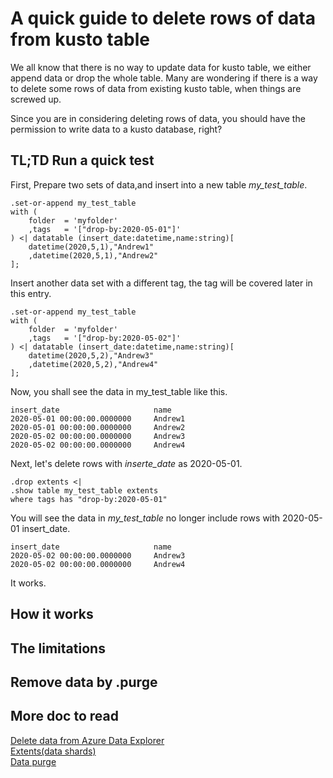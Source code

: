 # A quick guide to delete rows of data from kusto table

We all know that there is no way to update data for kusto table, we either append data or drop the whole table. Many are wondering if there is a way to delete some rows of data from existing kusto table, when things are screwed up.  

Since you are in considering deleting rows of data, you should have the permission to write data to a kusto database, right?

## TL;TD Run a quick test

First, Prepare two sets of data,and insert into a new table *my_test_table*.

```kusto
.set-or-append my_test_table
with (
    folder  = 'myfolder'
    ,tags   = '["drop-by:2020-05-01"]'
) <| datatable (insert_date:datetime,name:string)[
    datetime(2020,5,1),"Andrew1"
    ,datetime(2020,5,1),"Andrew2"
];
```

Insert another data set with a different tag, the tag will be covered later in this entry.

```kusto
.set-or-append my_test_table
with (
    folder  = 'myfolder'
    ,tags   = '["drop-by:2020-05-02"]'
) <| datatable (insert_date:datetime,name:string)[
    datetime(2020,5,2),"Andrew3"
    ,datetime(2020,5,2),"Andrew4"
];
```

Now, you shall see the data in my_test_table like this. 

```console
insert_date	                    name
2020-05-01 00:00:00.0000000	    Andrew1
2020-05-01 00:00:00.0000000	    Andrew2
2020-05-02 00:00:00.0000000	    Andrew3
2020-05-02 00:00:00.0000000	    Andrew4
```

Next, let's delete rows with *inserte_date* as 2020-05-01. 

```kusto
.drop extents <| 
.show table my_test_table extents 
where tags has "drop-by:2020-05-01" 
```

You will see the data in *my_test_table* no longer include rows with 2020-05-01 insert_date. 

```console
insert_date	                    name
2020-05-02 00:00:00.0000000	    Andrew3
2020-05-02 00:00:00.0000000	    Andrew4
```

It works.

## How it works



## The limitations

## Remove data by .purge

## More doc to read

[Delete data from Azure Data Explorer](https://docs.microsoft.com/en-us/azure/data-explorer/delete-data?source=docs)  
[Extents(data shards)](https://docs.microsoft.com/en-us/azure/data-explorer/kusto/management/extents-overview)  
[Data purge](https://docs.microsoft.com/en-us/azure/data-explorer/kusto/concepts/data-purge)  